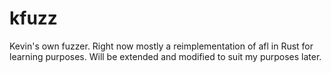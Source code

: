 # kfuzz

Kevin's own fuzzer.
Right now mostly a reimplementation of afl in Rust for learning purposes.
Will be extended and modified to suit my purposes later.
